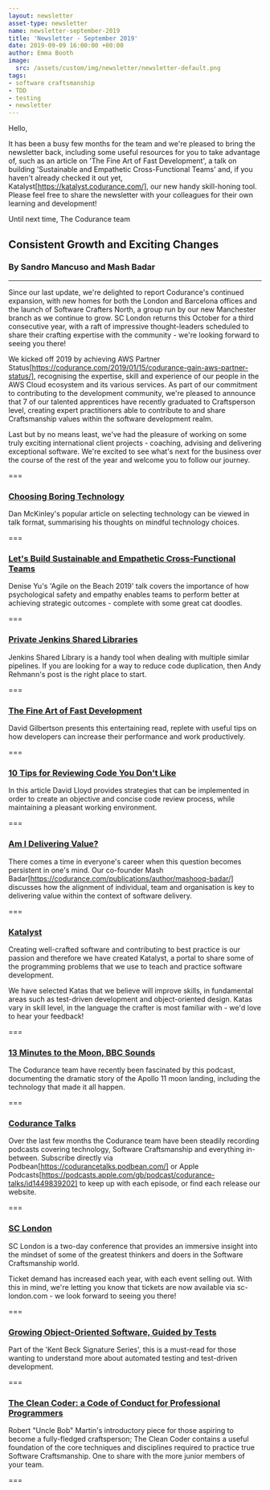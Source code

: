 ```yaml
---
layout: newsletter
asset-type: newsletter
name: newsletter-september-2019
title: 'Newsletter - September 2019'
date: 2019-09-09 16:00:00 +00:00
author: Emma Booth
image:
  src: /assets/custom/img/newsletter/newsletter-default.png
tags:
- software craftsmanship
- TDD
- testing
- newsletter
---
```


Hello,

It has been a busy few months for the team and we're pleased to bring the newsletter back, including some useful resources for you to take advantage of, such as an article on 'The Fine Art of Fast Development', a talk on building 'Sustainable and Empathetic Cross-Functional Teams' and, if you haven't already checked it out yet, Katalyst[https://katalyst.codurance.com/], our new handy skill-honing tool. Please feel free to share the newsletter with your colleagues for their own learning and development! 

Until next time, 
The Codurance team


## Consistent Growth and Exciting Changes
### By Sandro Mancuso and Mash Badar
------------------------------------------------------------
Since our last update, we're delighted to report Codurance's continued expansion, with new homes for both the London and Barcelona offices and the launch of Software Crafters North, a group run by our new Manchester branch as we continue to grow. SC London returns this October for a third consecutive year, with a raft of impressive thought-leaders scheduled to share their crafting expertise with the community - we're looking forward to seeing you there!

We kicked off 2019 by achieving AWS Partner Status[https://codurance.com/2019/01/15/codurance-gain-aws-partner-status/], recognising the expertise, skill and experience of our people in the AWS Cloud ecosystem and its various services. As part of our commitment to contributing to the development community, we're pleased to announce that 7 of our talented apprentices have recently graduated to Craftsperson level, creating expert practitioners able to contribute to and share Craftsmanship values within the software development realm.

Last but by no means least, we've had the pleasure of working on some truly exciting international client projects - coaching, advising and delivering exceptional software. We're excited to see what's next for the business over the course of the rest of the year and welcome you to follow our journey. 

===

### [Choosing Boring Technology](http://boringtechnology.club/)
Dan McKinley's popular article on selecting technology can be viewed in talk format, summarising his thoughts on mindful technology choices. 

===

### [Let's Build Sustainable and Empathetic Cross-Functional Teams](http://www.deniseyu.io/aotb-slides)
Denise Yu's 'Agile on the Beach 2019' talk covers the importance of how psychological safety and empathy enables teams to perform better at achieving strategic outcomes - complete with some great cat doodles.

===

### [Private Jenkins Shared Libraries](https://codurance.com/2019/05/25/private-jenkins-shared-libraries/)
Jenkins Shared Library is a handy tool when dealing with multiple similar pipelines. If you are looking for a way to reduce code duplication, then Andy Rehmann's post is the right place to start.

===


### [The Fine Art of Fast Development](https://hackernoon.com/the-fine-art-of-fast-development-f3b1abb509da)
David Gilbertson presents this entertaining read, replete with useful tips on how developers can increase their performance and work productively. 

===

### [10 Tips for Reviewing Code You Don't Like](https://developers.redhat.com/blog/2019/07/08/10-tips-for-reviewing-code-you-dont-like)
In this article David Lloyd provides strategies that can be implemented in order to create an objective and concise code review process, while maintaining a pleasant working environment. 

===

### [Am I Delivering Value?](https://codurance.com/2019/04/17/am-i-delivering-value/)
There comes a time in everyone's career when this question becomes persistent in one's mind. Our co-founder Mash Badar[https://codurance.com/publications/author/mashooq-badar/] discusses how the alignment of individual, team and organisation is key to delivering value within the context of software delivery.

===

### [Katalyst](https://katalyst.codurance.com/)
Creating well-crafted software and contributing to best practice is our passion and therefore we have created Katalyst, a portal to share some of the programming problems that we use to teach and practice software development. 

We have selected Katas that we believe will improve skills, in fundamental areas such as test-driven development and object-oriented design. Katas vary in skill level, in the language the crafter is most familiar with - we'd love to hear your feedback!

===

### [13 Minutes to the Moon, BBC Sounds](https://www.bbc.co.uk/programmes/w13xttx2)
The Codurance team have recently been fascinated by this podcast, documenting the dramatic story of the Apollo 11 moon landing, including the technology that made it all happen. 

===

### [Codurance Talks](https://codurance.com/publications/podcasts/)
Over the last few months the Codurance team have been steadily recording podcasts covering technology, Software Craftsmanship and everything in-between. Subscribe directly via Podbean[https://codurancetalks.podbean.com/] or Apple Podcasts[https://podcasts.apple.com/gb/podcast/codurance-talks/id1449839202] to keep up with each episode, or find each release our website.  

===

### [SC London](https://sc-london.com/)
SC London is a two-day conference that provides an immersive insight into the mindset of some of the greatest thinkers and doers in the Software Craftsmanship world. 

Ticket demand has increased each year, with each event selling out. With this in mind, we're letting you know that tickets are now available via sc-london.com - we look forward to seeing you there!

===

### [Growing Object-Oriented Software, Guided by Tests](https://www.goodreads.com/book/show/4268826-growing-object-oriented-software-guided-by-tests)
Part of the 'Kent Beck Signature Series', this is a must-read for those wanting to understand more about automated testing and test-driven development. 

===

### [The Clean Coder: a Code of Conduct for Professional Programmers](https://www.goodreads.com/book/show/10284614-the-clean-coder)
Robert "Uncle Bob" Martin's introductory piece for those aspiring to become a fully-fledged craftsperson; The Clean Coder contains a useful foundation of the core techniques and disciplines required to practice true Software Craftsmanship. One to share with the more junior members of your team. 

===
